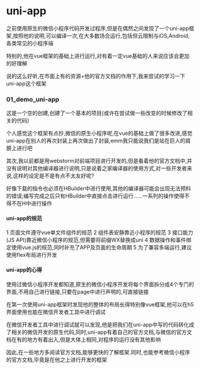 # uni-app
 
 之前使用原生的微信小程序代码开发过程序,但是在偶然之间发现了一个uni-app框架,按照他的说明,可以编译一次,在大多数场合运行,包括但云限制与iOS,Android,各类常见的小程序端

 特别的,他在vue框架的基础上进行运行,对有着一定vue基础的人来说应该会更加的好理解

 说的这么好听,在市面上有的资源+他的官方文档的作用下,我来尝试的学习一下uni-app这个框架

### 01_demo_uni-app

 这是一个空的创建,创建了一个基本的项目(或许在尝试做一些改变的时候修改了相关的代码)

 个人感觉这个框架有点抄,微信的原生小程序呢,在vue的基础上做了很多改进,感觉uni-app在别人的再次封装上再次做出了封装,emm我只能说我们是站在巨人的肩膀上进行吧

 其次,我以前都是用webstorm对前端项目进行开发的,但是看着他的官方文档中,并没有说明对其他编译器进行说明,只是说着之家编译器的使用方式,对一些开发者来说,这样的设定是不是有点不太友好呢?
 
 好像下载的指令也必须在HBuilder中进行使用,其他的编译器可能会出现无法预料的错误;编写完成之后只有HBuilder中直接点击进行运行......一系列的操作使得不得不在H中进行操作

#### uni-app的规范
 1 页面文件遵守vue单文件组件的规范
 2 组件表安静靠近小程序的规范
 3 接口能力(JS API)靠近微信小程序的规范,但需要将前缀WX替换成uni
 4 数据操作和事件绑定使用vue.js的规范,同时补充了APP及页面的生命周期
 5 为了兼容多端运行,建议使用flex布局进行开发

#### uni-app的心得
 使用过微信小程序开发都知道,原生的微信小程序开发将每个界面拆分成4个专门的界面,不用自己进行链接,只要在page中进行声明的,可直接链接

 在第一次使用uni-app框架时发现他的整体的布局长得特别像vue框架,他可以在h5界面使用也能在微信开发者工具中进行调试

 在微信开发者工具中进行调试就可以发现,他是把我们在uni-app中写的代码转化成了相关的微信开发的原生代码,同时,uni-app有着自己的官方文档,与微信的官方文档在有的地方有着出入,但是大体上相同,对程序的运行没有其他影响
 
 因此,在一些地方多阅读官方文档,能够更快的了解框架.同时,也能参考微信小程序的官方文档,毕竟是在他之上进行开发的框架

